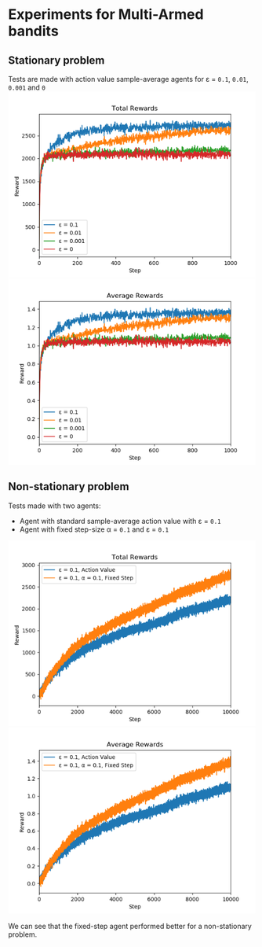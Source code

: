 # Experiments for Multi-Armed bandits

## Stationary problem

Tests are made with action value sample-average agents for ε = `0.1`, `0.01`, `0.001` and `0`
![stationary total rewards](results/stationary_total_rewards.png)
![stationary average rewards](results/stationary_average_rewards.png)

## Non-stationary problem

Tests made with two agents:
 - Agent with standard sample-average action value with ε = `0.1`
 - Agent with fixed step-size α = `0.1` and ε = `0.1`

![nonstationary total rewards](results/nonstationary_total_rewards.png)
![nonstationary average rewards](results/nonstationary_average_rewards.png)

We can see that the fixed-step agent performed better for a non-stationary problem.